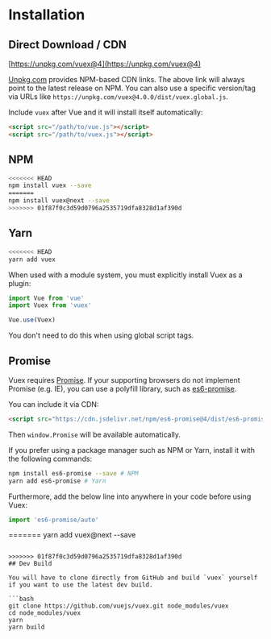 # Installation

## Direct Download / CDN

[https://unpkg.com/vuex@4](https://unpkg.com/vuex@4)

<!--email_off-->
[Unpkg.com](https://unpkg.com) provides NPM-based CDN links. The above link will always point to the latest release on NPM. You can also use a specific version/tag via URLs like `https://unpkg.com/vuex@4.0.0/dist/vuex.global.js`.
<!--/email_off-->

Include `vuex` after Vue and it will install itself automatically:

```html
<script src="/path/to/vue.js"></script>
<script src="/path/to/vuex.js"></script>
```

## NPM

```bash
<<<<<<< HEAD
npm install vuex --save
=======
npm install vuex@next --save
>>>>>>> 01f87f0c3d59d0796a2535719dfa8328d1af390d
```

## Yarn

```bash
<<<<<<< HEAD
yarn add vuex
```

When used with a module system, you must explicitly install Vuex as a plugin:

```js
import Vue from 'vue'
import Vuex from 'vuex'

Vue.use(Vuex)
```

You don't need to do this when using global script tags.

## Promise

Vuex requires [Promise](https://developer.mozilla.org/en-US/docs/Web/JavaScript/Guide/Using_promises). If your supporting browsers do not implement Promise (e.g. IE), you can use a polyfill library, such as [es6-promise](https://github.com/stefanpenner/es6-promise).

You can include it via CDN:

```html
<script src="https://cdn.jsdelivr.net/npm/es6-promise@4/dist/es6-promise.auto.js"></script>
```

Then `window.Promise` will be available automatically.

If you prefer using a package manager such as NPM or Yarn, install it with the following commands:

```bash
npm install es6-promise --save # NPM
yarn add es6-promise # Yarn
```

Furthermore, add the below line into anywhere in your code before using Vuex:

```js
import 'es6-promise/auto'
```

=======
yarn add vuex@next --save
```

>>>>>>> 01f87f0c3d59d0796a2535719dfa8328d1af390d
## Dev Build

You will have to clone directly from GitHub and build `vuex` yourself if you want to use the latest dev build.

```bash
git clone https://github.com/vuejs/vuex.git node_modules/vuex
cd node_modules/vuex
yarn
yarn build
```
